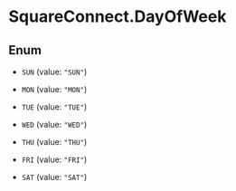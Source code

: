 # SquareConnect.DayOfWeek

## Enum


* `SUN` (value: `"SUN"`)

* `MON` (value: `"MON"`)

* `TUE` (value: `"TUE"`)

* `WED` (value: `"WED"`)

* `THU` (value: `"THU"`)

* `FRI` (value: `"FRI"`)

* `SAT` (value: `"SAT"`)


